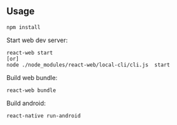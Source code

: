 ## Usage

```
npm install
```

Start web dev server:
```
react-web start
[or]
node ./node_modules/react-web/local-cli/cli.js  start
```

Build web bundle:
```
react-web bundle 
```

Build android:
```
react-native run-android
```
